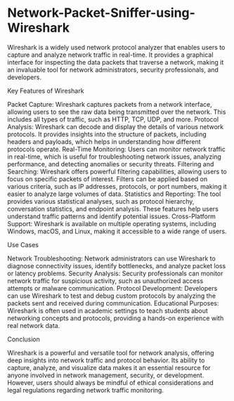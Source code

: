 # Network-Packet-Sniffer-using-Wireshark
Wireshark is a widely used network protocol analyzer that enables users to capture and analyze network traffic in real-time. It provides a graphical interface for inspecting the data packets that traverse a network, making it an invaluable tool for network administrators, security professionals, and developers.

Key Features of Wireshark

Packet Capture: Wireshark captures packets from a network interface, allowing users to see the raw data being transmitted over the network. This includes all types of traffic, such as HTTP, TCP, UDP, and more.
Protocol Analysis: Wireshark can decode and display the details of various network protocols. It provides insights into the structure of packets, including headers and payloads, which helps in understanding how different protocols operate.
Real-Time Monitoring: Users can monitor network traffic in real-time, which is useful for troubleshooting network issues, analyzing performance, and detecting anomalies or security threats.
Filtering and Searching: Wireshark offers powerful filtering capabilities, allowing users to focus on specific packets of interest. Filters can be applied based on various criteria, such as IP addresses, protocols, or port numbers, making it easier to analyze large volumes of data.
Statistics and Reporting: The tool provides various statistical analyses, such as protocol hierarchy, conversation statistics, and endpoint analysis. These features help users understand traffic patterns and identify potential issues.
Cross-Platform Support: Wireshark is available on multiple operating systems, including Windows, macOS, and Linux, making it accessible to a wide range of users.


Use Cases

Network Troubleshooting: Network administrators can use Wireshark to diagnose connectivity issues, identify bottlenecks, and analyze packet loss or latency problems.
Security Analysis: Security professionals can monitor network traffic for suspicious activity, such as unauthorized access attempts or malware communication.
Protocol Development: Developers can use Wireshark to test and debug custom protocols by analyzing the packets sent and received during communication.
Educational Purposes: Wireshark is often used in academic settings to teach students about networking concepts and protocols, providing a hands-on experience with real network data.


Conclusion

Wireshark is a powerful and versatile tool for network analysis, offering deep insights into network traffic and protocol behavior. Its ability to capture, analyze, and visualize data makes it an essential resource for anyone involved in network management, security, or development. However, users should always be mindful of ethical considerations and legal regulations regarding network traffic monitoring.
